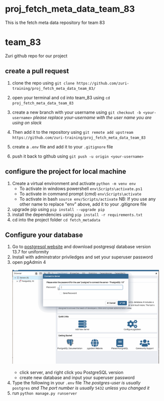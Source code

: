 # proj_fetch_meta_data_team_83

This is the fetch meta data repository for team 83

# team_83

Zuri github repo for our project

## create a pull request

1. clone the repo using `git clone https://github.com/zuri-training/proj_fetch_meta_data_team_83/`

2. open your terminal and cd into team_83 using `cd proj_fetch_meta_data_team_83`

3. create a new branch with your username using `git checkout -b <your-username>`
   _please replace your-username with the user name you are using on slack_

4. Then add it to the repository using `git remote add upstream https://github.com/zuri-training/proj_fetch_meta_data_team_83`

5. create a `.env` file and add it to your `.gitignore` file

6. push it back to github using `git push -u origin <your-username>`

## configure the project for local machine

1. Create a virtual environment and activate `python -m venv env`
   - To activate in windows powershell `env\Scripts\activate.ps1`
   - To activate in command prompt (cmd) `env\Scripts\activate`
   - To activate in bash `source env/Scripts/activate`
     NB: If you use any other name to replace "env" above, add it to your .gitignore file
2. upgrade pip using `pip install --upgrade pip`
3. install the dependencies using `pip install -r requirements.txt`
4. cd into the project folder `cd fetch_metadata`

## Configure your database

1. Go to [postgresql website](https://www.enterprisedb.com/downloads/postgres-postgresql-downloads) and download postgresql database version 13.7 for uniformity
2. Install with adminstrator priviledges and set your superuser password
3. open pgAdmin 4<br><br> ![pgAdmin](pgAdmin1.gif)<br><br>
   - click server, and right click you PostgreSQL version
   - create new database and input your superuser password
4. Type the following in your `.env` file
   <!-- PG_DB = '<database_name>'
   PG_USER = '<postgres_user>'
   PG_PASSWORD = "<your_password>"
   PG_HOST = "127.0.0.1"
   PG_PORT = "<port_number>" -->
   _The postgres-user is usually_ `postgres` _and The port number is usually_ `5432` _unless you changed it_
5. run `python manage.py runserver`

